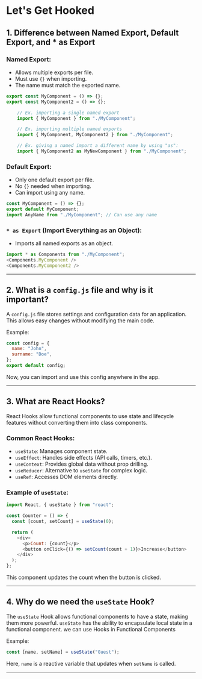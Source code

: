 # Let's Get Hooked

## 1. Difference between Named Export, Default Export, and \* as Export

### **Named Export:**

- Allows multiple exports per file.
- Must use `{}` when importing.
- The name must match the exported name.

```js
export const MyComponent = () => {};
export const MyComponent2 = () => {};
```

```js
    // Ex. importing a single named export
    import { MyComponent } from "./MyComponent";

    // Ex. importing multiple named exports
    import { MyComponent, MyComponent2 } from "./MyComponent";

    // Ex. giving a named import a different name by using "as":
    import { MyComponent2 as MyNewComponent } from "./MyComponent";
```

### **Default Export:**
- Only one default export per file.
- No `{}` needed when importing.
- Can import using any name.

```js
const MyComponent = () => {};
export default MyComponent;
import AnyName from "./MyComponent"; // Can use any name
````

### **`* as Export` (Import Everything as an Object):**

- Imports all named exports as an object.

```js
import * as Components from "./MyComponent";
<Components.MyComponent />
<Components.MyComponent2 />
```

---

## 2. What is a `config.js` file and why is it important?

A `config.js` file stores settings and configuration data for an application. This allows easy changes without modifying the main code.

Example:

```js
const config = {
  name: "John",
  surname: "Doe",
};
export default config;
```

Now, you can import and use this config anywhere in the app.

---

## 3. What are React Hooks?

React Hooks allow functional components to use state and lifecycle features without converting them into class components.

### **Common React Hooks:**

- `useState`: Manages component state.
- `useEffect`: Handles side effects (API calls, timers, etc.).
- `useContext`: Provides global data without prop drilling.
- `useReducer`: Alternative to `useState` for complex logic.
- `useRef`: Accesses DOM elements directly.

### **Example of `useState`:**

```js
import React, { useState } from "react";

const Counter = () => {
  const [count, setCount] = useState(0);

  return (
    <div>
      <p>Count: {count}</p>
      <button onClick={() => setCount(count + 1)}>Increase</button>
    </div>
  );
};
```

This component updates the count when the button is clicked.

---

## 4. Why do we need the `useState` Hook?

The `useState` Hook allows functional components to have a state, making them more powerful. `useState` has the ability to encapsulate local state in a functional component.
we can use Hooks in Functional Components

Example:

```js
const [name, setName] = useState("Guest");
```

Here, `name` is a reactive variable that updates when `setName` is called.

---
